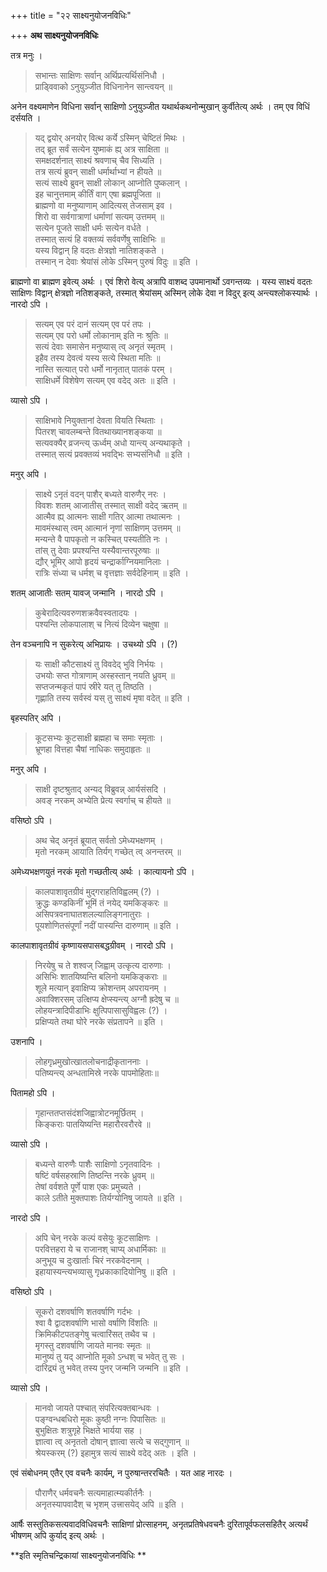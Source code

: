+++
title = "२२ साक्ष्यनुयोजनविधिः"

+++
**अथ साक्ष्यनुयोजनविधिः** 

तत्र मनुः ।

> सभान्तः साक्षिणः सर्वान् अर्थिप्रत्यर्थिसंनिधौ ।  
> प्राड्विवाको ऽनुयुञ्जीत विधिनानेन सान्त्वयन् ॥

अनेन वक्ष्यमाणेन विधिना सर्वान् साक्षिणो ऽनुयुञ्जीत यथार्थकथनोन्मुखान् कुर्वीतेत्य् अर्थः । तम् एव विधिं दर्सयति ।

> यद् द्वयोर् अनयोर् वित्थ कर्ये ऽस्मिन् चेष्टितं मिथः ।  
> तद् ब्रूत सर्वं सत्येन युष्माकं ह्य् अत्र साक्षिता ॥  
> समक्षदर्शनात् साक्ष्यं श्रवणाच् चैव सिध्यति ।  
> तत्र सत्यं ब्रुवन् साक्षी धर्मार्थाभ्यां न हीयते ॥  
> सत्यं साक्ष्ये ब्रुवन् साक्षी लोकान् आप्नोति पुष्कलान् ।  
> इह चानुत्तमाम् कीर्तिं वाग् एषा ब्रह्मपूजिता ॥  
> ब्राह्मणो वा मनुष्याणाम् आदित्यस् तेजसाम् इव ।  
> शिरो वा सर्वगात्राणां धर्माणां सत्यम् उत्तमम् ॥  
> सत्येन पूजते साक्षी धर्मः सत्येन वर्धते ।  
> तस्मात् सत्यं हि वक्तव्यं सर्ववर्णेषु साक्षिभिः ॥  
> यस्य विद्वान् हि वदतः क्षेत्रज्ञो नातिशङ्कते ।  
> तस्मान् न देवाः श्रेयांसं लोके ऽस्मिन् पुरुषं विदुः ॥ इति ।

ब्राह्मणो वा ब्राह्मण इवेत्य् अर्थः । एवं शिरो वेत्य् अत्रापि वाशब्द उपमानार्थो ऽवगन्तव्यः । यस्य साक्ष्यं वदतः साक्षिणः विद्वान् क्षेत्रज्ञो नतिशङ्कते, तस्मात् श्रेयांसम् अस्मिन् लोके देवा न विदुर् इत्य् अन्त्यश्लोकस्यार्थः । नारदो ऽपि ।

> सत्यम् एव परं दानं सत्यम् एव परं तपः ।  
> सत्यम् एव परो धर्मो लोकानाम् इति नः श्रुतिः ॥  
> सत्यं देवाः समासेन मनुष्यास् त्व् अनृतं स्मृतम् ।  
> इहैव तस्य देवत्वं यस्य सत्ये स्थिता मतिः ॥  
> नास्ति सत्यात् परो धर्मो नानृतात् पातकं परम् ।  
> साक्षिधर्मे विशेषेण सत्यम् एव वदेद् अतः ॥ इति ।

व्यासो ऽपि ।

> साक्षिभावे नियुक्तानां देवता वियति स्थिताः ।  
> पितरश् चावलम्बन्ते वितथाख्यानशङ्कया ॥  
> सत्यवक्यैर् व्रजन्त्य् ऊर्ध्वम् अधो यान्त्य् अन्यथाकृते ।  
> तस्मात् सत्यं प्रवक्तव्यं भवद्भिः सभ्यसंनिधौ ॥ इति ।

मनुर् अपि ।

> साक्ष्ये ऽनृतं वदन् पाशैर् बध्यते वारुणैर् नरः ।  
> विवशः शतम् आजातीस् तस्मात् साक्षी वदेद् ऋतम् ॥  
> आत्मैव ह्य् आत्मनः साक्षी गतिर् आत्मा तथात्मनः ।  
> मावमंस्थास् त्वम् आत्मानं नृणां साक्षिणम् उत्तमम् ॥  
> मन्यन्ते वै पापकृतो न कस्चित् पस्यतीति नः ।  
> तांस् तु देवाः प्रपश्यन्ति यस्यैवान्तरपूरुषाः ॥  
> द्यौर् भूमिर् आपो हृदयं चन्द्रार्काग्नियमानिलाः ।  
> रात्रिः संध्या च धर्मश् च वृत्तज्ञाः सर्वदेहिनाम् ॥ इति ।

शतम् आजातीः सतम् यावज् जन्मानि । नारदो ऽपि । 

> कुबेरादित्यवरुणशक्रवैवस्वतादयः ।  
> पश्यन्ति लोकपालाश् च नित्यं दिव्येन चक्षुषा ॥

तेन वञ्चनापि न सुकरेत्य् अभिप्रायः । उचथ्यो ऽपि । (?)

> यः साक्षी कौटसाक्ष्यं तु विवदेद् भुवि निर्भयः ।  
> उभयोः सप्त गोत्राणाम् अस्हस्तान् नयति ध्रुवम् ॥  
> सप्तजन्मकृतं पापं स्रीरे यत् तु तिष्ठति ।  
> गृह्णाति तस्य सर्वस्वं यस् तु साक्ष्यं मृषा वदेत् ॥ इति ।

बृहस्पतिर् अपि ।

> कूटसभ्यः कूटसाक्षी ब्रह्महा च समाः स्मृताः ।  
> भ्रूणहा वित्तहा चैषां नाधिकः समुदाहृतः ॥

मनुर् अपि ।

> साक्षी दृष्टश्रुताद् अन्यद् विब्रुवन्न् आर्यसंसदि ।  
> अवङ् नरकम् अभ्येति प्रेत्य स्वर्गाच् च हीयते ॥

वसिष्ठो ऽपि ।

> अथ चेद् अनृतं ब्रूयात् सर्वतो ऽमेध्यभक्षणम् ।  
> मृतो नरकम् आयाति तिर्यग् गच्छेत् त्व् अनन्तरम् ॥

अमेध्यभक्षणयुतं नरकं मृतो गच्छतीत्य् अर्थः । कात्यायनो ऽपि ।

> कालपाशावृतग्रीवं मुद्गराहतिविह्वलम् (?) ।  
> क्रुद्धः कण्डकिनीं भूमिं तं नयेद् यमकिङ्करः ॥  
> असिपत्रवनाघातशलल्यालिङ्गनातुराः ।  
> पूयशोणितसंपूर्णां नदीं पास्यन्ति दारुणाम् ॥ इति ।

कालपाशावृतग्रीवं कृष्णायसपासबद्धग्रीवम् । नारदो ऽपि ।

> निरयेषु च ते शश्वज् जिह्वाम् उत्कृत्य दारुणाः ।  
> असिभिः शातयिष्यन्ति बलिनो यमकिङ्कराः ॥  
> शूले मत्यान् इवाक्षिप्य क्रोशन्तम् अपरायनम् ।  
> अवाक्शिरसम् उत्क्षिप्य क्षेप्स्यन्त्य् अग्नौ ह्रदेषु च ॥  
> लोहयन्त्रादिपीडाभिः क्षुत्पिपासासुविह्वलः (?) ।  
> प्रक्षिप्यते तथा घोरे नरके संप्रतापने ॥ इति ।

उशनापि ।

> लोहगृध्रमुखोत्खातलोचनाद्रीकृताननाः ।  
> पतिष्यन्त्य् अन्धतामिस्रे नरके पापमोहिताः॥

पितामहो ऽपि ।

> गृहान्ततप्तसंदंशजिह्वात्रोटनमूर्छितम् ।  
> किङ्कराः पातयिष्यन्ति महारौरवरौरवे ॥

व्यासो ऽपि ।

> बध्यन्ते वारुणैः पाशैः साक्षिणो ऽनृतवादिनः ।  
> षष्टिं वर्षसहस्राणि तिष्ठन्ति नरके ध्रुवम् ॥  
> तेषां वर्वशते पूर्णे पाश एकः प्रमुच्यते ।  
> काले ऽतीते मुक्तपाशः तिर्यग्योनिषु जायते ॥ इति ।

नारदो ऽपि ।

> अपि चेन् नरके कल्पं वसेयुः कूटसाक्षिणः ।  
> परवित्तहरा ये च राजानश् चाप्य् अधार्मिकाः ॥  
> अनुभूय च दुःखार्ताः चिरं नरकवेदनाम् ।  
> इहायास्यन्त्यभव्यासु गृध्रकाकादियोनिषु ॥ इति ।

वसिष्ठो ऽपि ।

> सूकरो दशवर्षाणि शतवर्षाणि गर्दभः ।  
> श्वा वै द्वादशवर्षाणि भासो वर्षाणि विंशतिः ॥  
> क्रिमिकीटपतङ्गेषु चत्वारिंसत् तथैव च ।  
> मृगस्तु दशवर्षाणि जायते मानवः स्मृतः ॥  
> मानुष्यं तु यद् आप्नोति मूको ऽन्धश् च भवेत् तु सः ।  
> दारिद्र्यं तु भवेत् तस्य पुनर् जन्मनि जन्मनि ॥ इति ।

व्यासो ऽपि ।

> मानवो जायते पश्चात् संपरित्यक्तबान्धवः ।  
> पङ्ग्वन्धबधिरो मूकः कुष्ठी नग्नः पिपासितः ॥  
> बुभुक्षितः शत्रुगृहे भिक्षते भार्यया सह ।  
> ज्ञात्वा त्व् अनृततो दोषान् ज्ञात्वा सत्ये च सद्गुणान् ॥  
> श्रेयस्करम् (?) इहामुत्र सत्यं साक्ष्ये वदेद् अतः । इति ।

एवं संबोधनम् एतैर् एव वचनैः कार्यम्, न पुरुषान्तररचितैः । यत आह नारदः ।

> पौराणैर् धर्मवचनैः सत्यमाहात्म्यकीर्तनैः ।  
> अनृतस्यापवादैश् च भृशम् उत्त्रासयेद् अपि ॥ इति ।

आर्षैः सस्तुतिकसत्यवादविधिवचनैः साक्षिणां प्रोत्साहनम्, अनृतप्रतिषेधवचनैः दुरितापूर्वफलसहितैर् अत्यर्थं भीषणम् अपि कुर्याद् इत्य् अर्थः ।

**इति स्मृतिचन्द्रिकायां साक्ष्यनुयोजनविधिः **
